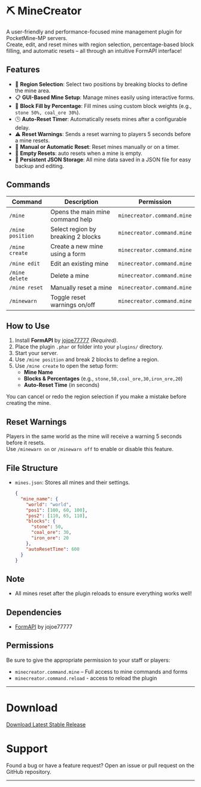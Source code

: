 # ⛏️ MineCreator

A user-friendly and performance-focused mine management plugin for PocketMine-MP servers.  
Create, edit, and reset mines with region selection, percentage-based block filling, and automatic resets – all through an intuitive FormAPI interface!

## Features
- 📐 **Region Selection**: Select two positions by breaking blocks to define the mine area.
- 📋 **GUI-Based Mine Setup**: Manage mines easily using interactive forms.
- 🧱 **Block Fill by Percentage**: Fill mines using custom block weights (e.g., `stone 50%, coal_ore 30%`).
- 🕒 **Auto-Reset Timer**: Automatically resets mines after a configurable delay.
- ⚠️ **Reset Warnings**: Sends a reset warning to players 5 seconds before a mine resets.
- 🔁 **Manual or Automatic Reset**: Reset mines manually or on a timer.
- 🧼 **Empty Resets**: auto resets when a mine is empty.
- 💾 **Persistent JSON Storage**: All mine data saved in a JSON file for easy backup and editing.

## Commands
| Command          | Description                          | Permission                   |
|------------------|--------------------------------------|------------------------------|
| `/mine`          | Opens the main mine command help     | `minecreator.command.mine`   |
| `/mine position` | Select region by breaking 2 blocks   | `minecreator.command.mine`   |
| `/mine create`   | Create a new mine using a form       | `minecreator.command.mine`   |
| `/mine edit`     | Edit an existing mine                | `minecreator.command.mine`   |
| `/mine delete`   | Delete a mine                        | `minecreator.command.mine`   |
| `/mine reset`    | Manually reset a mine                | `minecreator.command.mine`   |
| `/minewarn`      | Toggle reset warnings on/off         | `minecreator.command.mine`   |

## How to Use
1. Install **FormAPI** by [jojoe77777](https://github.com/jojoe77777/FormAPI) *(Required)*.
2. Place the plugin `.phar` or folder into your `plugins/` directory.
3. Start your server.
4. Use `/mine position` and break 2 blocks to define a region.
5. Use `/mine create` to open the setup form:
   - **Mine Name**
   - **Blocks & Percentages** (e.g., `stone,50,coal_ore,30,iron_ore,20`)
   - **Auto-Reset Time** (in seconds)

You can cancel or redo the region selection if you make a mistake before creating the mine.

## Reset Warnings
Players in the same world as the mine will receive a warning 5 seconds before it resets.  
Use `/minewarn on` or `/minewarn off` to enable or disable this feature.

## File Structure
- `mines.json`: Stores all mines and their settings.
  ```json
  {
    "mine_name": {
      "world": "world",
      "pos1": [100, 60, 100],
      "pos2": [110, 65, 110],
      "blocks": {
        "stone": 50,
        "coal_ore": 30,
        "iron_ore": 20
      },
      "autoResetTime": 600
    }
  }
  ```
## Note
- All mines reset after the plugin reloads to ensure everything works well!

## Dependencies
- [FormAPI](https://github.com/jojoe77777/FormAPI) by jojoe77777

## Permissions
Be sure to give the appropriate permission to your staff or players:
- `minecreator.command.mine` – Full access to mine commands and forms
- `minecreator.command.reload` - access to reload the plugin

---

# Download
[Download Latest Stable Release](https://poggit.pmmp.io/r/255501/MineCreator_dev-3.phar)

# Support
Found a bug or have a feature request? Open an issue or pull request on the GitHub repository.

---
